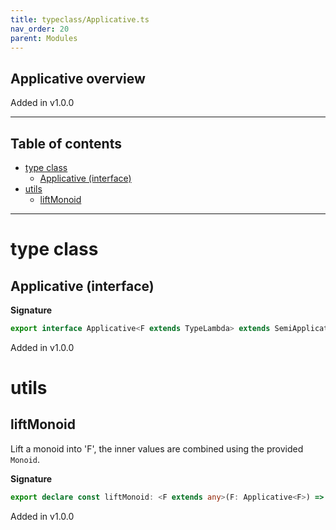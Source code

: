 ```yaml
---
title: typeclass/Applicative.ts
nav_order: 20
parent: Modules
---
```


## Applicative overview

Added in v1.0.0

---

<h2 class="text-delta">Table of contents</h2>

- [type class](#type-class)
  - [Applicative (interface)](#applicative-interface)
- [utils](#utils)
  - [liftMonoid](#liftmonoid)

---

# type class

## Applicative (interface)

**Signature**

```ts
export interface Applicative<F extends TypeLambda> extends SemiApplicative<F>, Product<F> {}
```

Added in v1.0.0

# utils

## liftMonoid

Lift a monoid into 'F', the inner values are combined using the provided `Monoid`.

**Signature**

```ts
export declare const liftMonoid: <F extends any>(F: Applicative<F>) => <A, R, O, E>(M: any) => any
```

Added in v1.0.0
